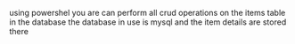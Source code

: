 using powershel you are can perform all crud operations on the items table in the  database
the database in use is mysql and the item details are stored there
